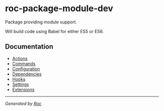 # roc-package-module-dev

Package providing module support.

Will build code using Babel for either ES5 or ES6.

## Documentation
- [Actions](/docs/Actions.md)
- [Commands](/docs/Commands.md)
- [Configuration](/docs/Configuration.md)
- [Dependencies](/docs/Dependencies.md)
- [Hooks](/docs/Hooks.md)
- [Settings](/docs/Settings.md)
- [Extensions](/docs/Extensions.md)

---
_Generated by [Roc](https://github.com/rocjs/roc)_
